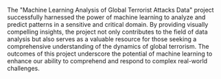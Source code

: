The "Machine Learning Analysis of Global Terrorist Attacks Data" project successfully harnessed the power of machine learning to analyze and predict patterns in a sensitive and critical domain. By providing visually compelling insights, the project not only contributes to the field of data analysis but also serves as a valuable resource for those seeking a comprehensive understanding of the dynamics of global terrorism. The outcomes of this project underscore the potential of machine learning to enhance our ability to comprehend and respond to complex real-world challenges.
